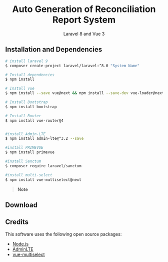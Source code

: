 <div align="center">

  <h1 align="center">Auto Generation of Reconciliation Report System</h1>

  <p align="center">
    Laravel 8 and Vue 3
  </p>
</div>

## Installation and Dependencies

```bash
# install laravel 9
$ composer create-project laravel/laravel:^8.0 "System Name"

# Install dependencies
$ npm install

# Install vue
$ npm install --save vue@next && npm install --save-dev vue-loader@next

# Install Bootstrap
$ npm install bootstrap

# Install Router
$ npm install vue-router@4


#install Admin-LTE
$ npm install admin-lte@^3.2 --save 

#install PRIMEVUE
$ npm install primevue

#install Sanctum
$ composer require laravel/sanctum

#install multi-select
$ npm install vue-multiselect@next
```

> **Note**
> 

## Download

<!-- You can [download](https://github.com/amitmerchant1990/electron-markdownify/releases/tag/v1.2.0) the latest installable version of Markdownify for Windows, macOS and Linux. -->


## Credits

This software uses the following open source packages:

- [Node.js](https://nodejs.org/)
- [AdminLTE](https://adminlte.io/)
- [vue-multiselect](https://vue-multiselect.js.org/)